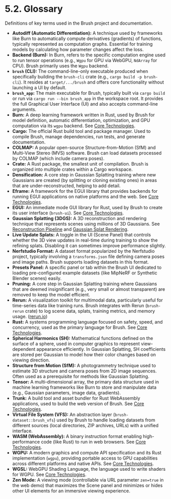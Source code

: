 # 5.2. Glossary

Definitions of key terms used in the Brush project and documentation.

*   **Autodiff (Automatic Differentiation):** A technique used by frameworks like Burn to automatically compute derivatives (gradients) of functions, typically represented as computation graphs. Essential for training models by calculating how parameter changes affect the loss.
*   **Backend (Burn):** In Burn, refers to the specific computation engine used to run tensor operations (e.g., `Wgpu` for GPU via WebGPU, `NdArray` for CPU). Brush primarily uses the `Wgpu` backend.
*   **`brush` (CLI):** The command-line-only executable produced when specifically building the `brush-cli` crate (e.g., `cargo build -p brush-cli`). It resides at `target/.../brush` and offers core functionality without launching a UI by default.
*   **`brush_app`:** The main executable for Brush, typically built via `cargo build` or run via `cargo run --bin brush_app` in the workspace root. It provides the full Graphical User Interface (UI) and also accepts command-line arguments.
*   **Burn:** A deep learning framework written in Rust, used by Brush for model definition, automatic differentiation, optimization, and GPU computation via its `wgpu` backend. See [Core Technologies](technical-deep-dive/core-technologies.md#343-burn).
*   **Cargo:** The official Rust build tool and package manager. Used to compile Brush, manage dependencies, run tests, and generate documentation.
*   **COLMAP:** A popular open-source Structure-from-Motion (SfM) and Multi-View Stereo (MVS) software. Brush can load datasets processed by COLMAP (which include camera poses).
*   **Crate:** A Rust package, the smallest unit of compilation. Brush is organized into multiple crates within a Cargo workspace.
*   **Densification:** A core step in Gaussian Splatting training where new Gaussians are created (by splitting or cloning existing ones) in areas that are under-reconstructed, helping to add detail.
*   **Eframe:** A framework for the EGUI library that provides backends for running EGUI applications on native platforms and the web. See [Core Technologies](technical-deep-dive/core-technologies.md#344-egui--eframe).
*   **EGUI:** An immediate mode GUI library for Rust, used by Brush to create its user interface (`brush-ui`). See [Core Technologies](technical-deep-dive/core-technologies.md#344-egui--eframe).
*   **Gaussian Splatting (3DGS):** A 3D reconstruction and rendering technique that represents scenes using millions of 3D Gaussians. See [Reconstruction Pipeline](technical-deep-dive/reconstruction-pipeline.md) and [Gaussian Splat Rendering](technical-deep-dive/gaussian-splatting.md).
*   **Live Update Splats:** A toggle in the UI (Scene Panel) that controls whether the 3D view updates in real-time during training to show the refining splats. Disabling it can sometimes improve performance slightly.
*   **Nerfstudio Format:** A dataset format popularized by the Nerfstudio project, typically involving a `transforms.json` file defining camera poses and image paths. Brush supports loading datasets in this format.
*   **Presets Panel:** A specific panel or tab within the Brush UI dedicated to loading pre-configured example datasets (like MipNeRF or Synthetic Blender scenes) easily.
*   **Pruning:** A core step in Gaussian Splatting training where Gaussians that are deemed insignificant (e.g., very small or almost transparent) are removed to keep the model efficient.
*   **Rerun:** A visualization toolkit for multimodal data, particularly useful for time-series data like training runs. Brush integrates with Rerun (`brush-rerun` crate) to log scene data, splats, training metrics, and memory usage. ([rerun.io](https://rerun.io/))
*   **Rust:** A systems programming language focused on safety, speed, and concurrency, used as the primary language for Brush. See [Core Technologies](technical-deep-dive/core-technologies.md#341-rust).
*   **Spherical Harmonics (SH):** Mathematical functions defined on the surface of a sphere, used in computer graphics to represent view-dependent appearance efficiently. In Gaussian Splatting, SH coefficients are stored per Gaussian to model how their color changes based on viewing direction.
*   **Structure from Motion (SfM):** A photogrammetry technique used to estimate 3D structure and camera poses from 2D image sequences. Often used as a prerequisite for methods like Gaussian Splatting.
*   **Tensor:** A multi-dimensional array, the primary data structure used in machine learning frameworks like Burn to store and manipulate data (e.g., Gaussian parameters, image data, gradients).
*   **Trunk:** A build tool and asset bundler for Rust WebAssembly applications, used to build the web version of Brush. See [Core Technologies](technical-deep-dive/core-technologies.md#342-webassembly-wasm).
*   **Virtual File System (VFS):** An abstraction layer (`brush-dataset::brush_vfs`) used by Brush to handle loading datasets from different sources (local directories, ZIP archives, URLs) with a unified interface.
*   **WASM (WebAssembly):** A binary instruction format enabling high-performance code (like Rust) to run in web browsers. See [Core Technologies](technical-deep-dive/core-technologies.md#342-webassembly-wasm).
*   **WGPU:** A modern graphics and compute API specification and its Rust implementation (`wgpu`), providing portable access to GPU capabilities across different platforms and native APIs. See [Core Technologies](technical-deep-dive/core-technologies.md#345-wgpu--wgsl).
*   **WGSL:** WebGPU Shading Language, the language used to write shaders for WGPU. See [Core Technologies](technical-deep-dive/core-technologies.md#345-wgpu--wgsl).
*   **Zen Mode:** A viewing mode (controllable via URL parameter `zen=true` in the web demo) that maximizes the Scene panel and minimizes or hides other UI elements for an immersive viewing experience. 